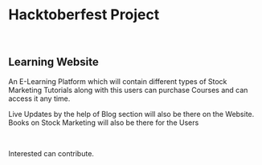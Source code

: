 <h1>Hacktoberfest Project</h1>
<br>
<h2>Learning Website </h2>

<p>An E-Learning Platform which will contain different types of Stock Marketing Tutorials along with this users can purchase Courses and can access it any time. </p>
<p> Live Updates by the help of Blog section will also be there on the Website. Books on Stock Marketing will also be there for the Users </p>
<br>
<p>Interested can contribute. </p>
